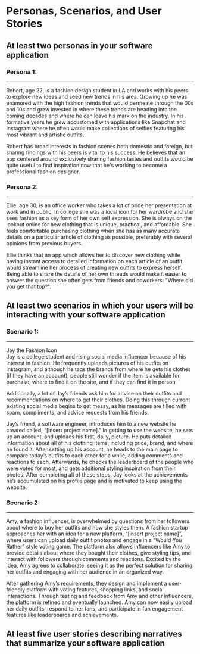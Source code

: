 # Personas, Scenarios, and User Stories


## At least two personas in your software application

### Persona 1:
---------------------
Robert, age 22, is a fashion design student in LA and works with his peers to explore new ideas and seed new trends in his area. Growing up he was enamored with the high fashion trends that would permeate through the 00s and 10s and grew invested in where these trends are heading into the coming decades and where he can leave his mark on the industry. In his formative years he grew accustomed with applications like Snapchat and Instagram where he often would make collections of selfies featuring his most vibrant and artistic outfits. 

Robert has broad interests in fashion scenes both domestic and foreign, but sharing findings with his peers is vital to his success. He believes that an app centered around exclusively sharing fashion tastes and outfits would be quite useful to find inspiration now that he's working to become a professional fashion designer.


### Persona 2:
---------------------
Ellie, age 30, is an office worker who takes a lot of pride her presentation at work and in public. In college she was a local icon for her wardrobe and she sees fashion as a key form of her own self expression. She is always on the lookout online for new clothing that is unique, practical, and affordable. She feels comfortable purchasing clothing when she has as many accurate details on a particular article of clothing as possible, preferably with several opinions from previous buyers.

Ellie thinks that an app which allows her to discover new clothing while having instant access to detailed information on each article of an outfit would streamline her process of creating new outfits to express herself. Being able to share the details of her own threads would make it easier to answer the question she often gets from friends and coworkers: "Where did you get that top?".


## At least two scenarios in which your users will be interacting with your software application

### Scenario 1:
---------------------
Jay the Fashion Icon  
Jay is a college student and rising social media influencer because of his interest in fashion. He frequently uploads pictures of his outfits on Instagram, and although he tags the brands from where he gets his clothes (if they have an account), people still wonder if the item is available for purchase, where to find it on the site, and if they can find it in person. 

Additionally, a lot of Jay’s friends ask him for advice on their outfits and recommendations on where to get their clothes. Doing this through current existing social media begins to get messy, as his messages are filled with spam, compliments, and advice requests from his friends. 

Jay’s friend, a software engineer, introduces him to a new website he created called, “[insert project name].” In getting to use the website, he sets up an account, and uploads his first, daily, picture. He puts detailed information about all of his clothing items, including price, brand, and where he found it. After setting up his account, he heads to the main page to compare today’s outfits to each other for a while, adding comments and reactions to each. Afterwards, he checks the leaderboard of the people who were voted for most, and gets additional styling inspiration from their photos. After completing all of these steps, Jay looks at the achievements he’s accumulated on his profile page and is motivated to keep using the website.


### Scenario 2:
---------------------
Amy, a fashion influencer, is overwhelmed by questions from her followers about where to buy her outfits and how she styles them. A fashion startup approaches her with an idea for a new platform, “[insert project name]”, where users can upload daily outfit photos and engage in a “Would You Rather” style voting game. The platform also allows influencers like Amy to provide details about where they bought their clothes, give styling tips, and interact with followers through comments and reactions. Excited by the idea, Amy agrees to collaborate, seeing it as the perfect solution for sharing her outfits and engaging with her audience in an organized way.

After gathering Amy’s requirements, they design and implement a user-friendly platform with voting features, shopping links, and social interactions. Through testing and feedback from Amy and other influencers, the platform is refined and eventually launched. Amy can now easily upload her daily outfits, respond to her fans, and participate in fun engagement features like leaderboards and achievements.


## At least five user stories describing narratives that summarize your software application
